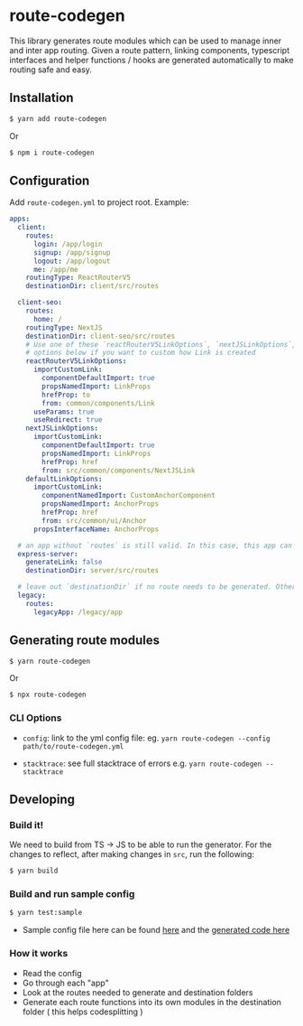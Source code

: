 # route-codegen

This library generates route modules which can be used to manage inner and inter app routing. Given a route pattern, linking components, typescript interfaces and helper functions / hooks are generated automatically to make routing safe and easy.

## Installation

```bash
$ yarn add route-codegen
```

Or

```bash
$ npm i route-codegen
```

## Configuration

Add `route-codegen.yml` to project root. Example:

```yml
apps:
  client:
    routes:
      login: /app/login
      signup: /app/signup
      logout: /app/logout
      me: /app/me
    routingType: ReactRouterV5
    destinationDir: client/src/routes

  client-seo:
    routes:
      home: /
    routingType: NextJS
    destinationDir: client-seo/src/routes
    # Use one of these `reactRouterV5LinkOptions`, `nextJSLinkOptions`, `defaultLinkOptions`
    # options below if you want to custom how Link is created
    reactRouterV5LinkOptions:
      importCustomLink:
        componentDefaultImport: true
        propsNamedImport: LinkProps
        hrefProp: to
        from: common/components/Link
      useParams: true
      useRedirect: true
    nextJSLinkOptions:
      importCustomLink:
        componentDefaultImport: true
        propsNamedImport: LinkProps
        hrefProp: href
        from: src/common/components/NextJSLink
    defaultLinkOptions:
      importCustomLink:
        componentNamedImport: CustomAnchorComponent
        propsNamedImport: AnchorProps
        hrefProp: href
        from: src/common/ui/Anchor
      propsInterfaceName: AnchorProps

  # an app without `routes` is still valid. In this case, this app can still generate url to other apps
  express-server:
    generateLink: false
    destinationDir: server/src/routes

  # leave out `destinationDir` if no route needs to be generated. Other apps still generate routes to this app
  legacy:
    routes:
      legacyApp: /legacy/app
```

## Generating route modules

```bash
$ yarn route-codegen
```

Or

```bash
$ npx route-codegen
```

### CLI Options

- `config`: link to the yml config file:
  eg. `yarn route-codegen --config path/to/route-codegen.yml`

- `stacktrace`: see full stacktrace of errors
  e.g. `yarn route-codegen --stacktrace`

## Developing

### Build it!

We need to build from TS -> JS to be able to run the generator. For the changes to reflect, after making changes in `src`, run the following:

```bash
$ yarn build
```

### Build and run sample config

```bash
$ yarn test:sample
```

- Sample config file here can be found [here](./sample/routegen.yml) and the [generated code here](./sample/output)

### How it works

- Read the config
- Go through each "app"
- Look at the routes needed to generate and destination folders
- Generate each route functions into its own modules in the destination folder ( this helps codesplitting )
